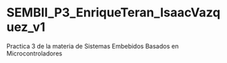 # SEMBII_P3_EnriqueTeran_IsaacVazquez_v1
Practica 3 de la materia de Sistemas Embebidos Basados en Microcontroladores
